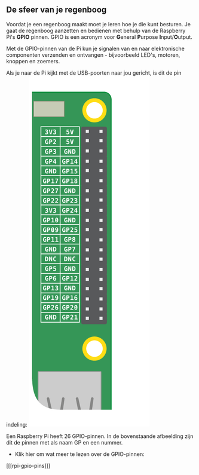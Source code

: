 ## De sfeer van je regenboog

Voordat je een regenboog maakt moet je leren hoe je die kunt besturen. Je gaat de regenboog aanzetten en bedienen met behulp van de Raspberry Pi's **GPIO** pinnen. GPIO is een acronym voor **G**eneral **P**urpose **I**nput/**O**utput.

Met de GPIO-pinnen van de Pi kun je signalen van en naar elektronische componenten verzenden en ontvangen - bijvoorbeeld LED's, motoren, knoppen en zoemers.

Als je naar de Pi kijkt met de USB-poorten naar jou gericht, is dit de pin indeling: ![GPIO-indeling](images/gpio-upright.png)

Een Raspberry Pi heeft 26 GPIO-pinnen. In de bovenstaande afbeelding zijn dit de pinnen met als naam GP en een nummer.

+ Klik hier om wat meer te lezen over de GPIO-pinnen:

[[[rpi-gpio-pins]]]